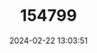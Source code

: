---
title: "154799"
category: "Serranus tigrinus"
draft: false
date: 2024-02-22 13:03:51
languages:
  English: ["Harlequin Serranid", "Harlequin Bass"]
  Spanish; Castilian: ["Guatacare Rayao", "Serrano Arlequín", "Serrano Tigre"]
  Danish: ["Harlikinbars"]
  Undetermined: ["Pisca di spons"]
  Dutch; Flemish: ["Sponsvisje"]
---